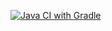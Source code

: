 [![Java CI with Gradle](https://github.com/Marina85b/Patterns2/actions/workflows/gradle.yml/badge.svg)](https://github.com/Marina85b/Patterns2/actions/workflows/gradle.yml)